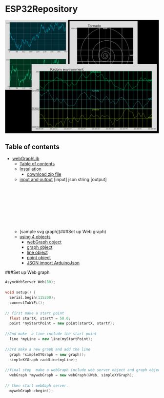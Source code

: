 # ESP32Repository
![webGraphLib](https://github.com/HideakiAbe/ESP32Repository/blob/main/doc/sampleGraph.png)
## Table of contents
- [webGraphLib](#eESP32Repository)
  - [Table of contents](#table-of-contents)
  - [Installation](#installation)
    - [download zip  file](#)
  - [input and output](#important-things-to-remember)
    [input] json string
    [output] <html> <svg> graph 
  - [sample svg graph](###Set up Web graph)
  - [using 4 objects]()
    - [webGraph object]()
    - [graph object](#get-post-and-file-parameters)
    - [line  object](#file-upload-handling)
    - [point object](#body-data-handling)
    - [JSON import ArduinoJson](#json)
 
###Set up Web graph
```cpp
AsyncWebServer Web(80);

void setup() {
  Serial.begin(115200);
  connectToWiFi();

// first make a start point
  float startX, startY = 50.0;
  point *myStartPoint = new point(startX, startY);

//2nd make  a line include the start point
  line *myLine = new line(myStartPoint);

//3rd make a new graph and add the line
  graph *simpleXYGraph = new graph();
  simpleXYGraph->addLine(myLine);

//final step  make a webGraph include web server object and graph object
  webGraph *mywebGraph = new webGraph(&Web, simpleXYGraph);

// then start webGaph server.
  mywebGraph->begin();

```
